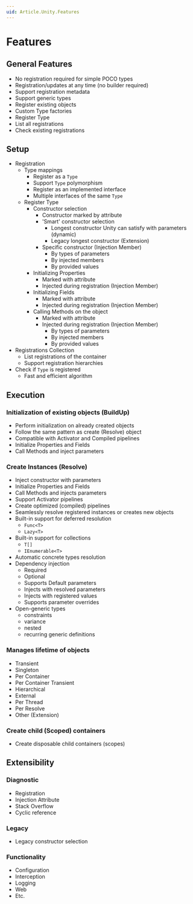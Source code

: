 ```yaml
---
uid: Article.Unity.Features
---
```


# Features

## General Features

* No registration required for simple POCO types
* Registration/updates at any time (no builder required)
* Support registration metadata
* Support generic types
* Register existing objects
* Custom Type factories
* Register Type
* List all registrations
* Check existing registrations

## Setup

* Registration
  * Type mappings
    * Register as a `Type`
    * Support `Type` polymorphism
    * Register as an implemented interface
    * Multiple interfaces of the same `Type`
  * Register Type
    * Constructor selection
      * Constructor marked by attribute
      * 'Smart' constructor selection
        * Longest constructor Unity can satisfy with parameters (dynamic)
        * Legacy longest constructor (Extension)
      * Specific constructor (Injection Member)
        * By types of parameters
        * By injected members
        * By provided values
    * Initializing Properties
      * Marked with attribute
      * Injected during registration (Injection Member)
    * Initializing Fields
      * Marked with attribute
      * Injected during registration (Injection Member)
    * Calling Methods on the object
      * Marked with attribute
      * Injected during registration (Injection Member)
        * By types of parameters
        * By injected members
        * By provided values
* Registrations Collection
  * List registrations of the container
  * Support registration hierarchies
* Check if `Type` is registered
  * Fast and efficient algorithm

## Execution

### Initialization of existing objects (BuildUp)

* Perform initialization on already created objects
* Follow the same pattern as create (Resolve) object
* Compatible with Activator and Compiled pipelines
* Initialize Properties and Fields
* Call Methods and inject parameters

### Create Instances (Resolve)

* Inject constructor with parameters
* Initialize Properties and Fields
* Call Methods and injects parameters
* Support Activator pipelines
* Create optimized (compiled) pipelines
* Seamlessly resolve registered instances or creates new objects
* Built-in support for deferred resolution
  * `Func<T>` 
  * `Lazy<T>` 
* Built-in support for collections
  * `T[]`
  * `IEnumerable<T>`
* Automatic concrete types resolution
* Dependency injection
  * Required
  * Optional
  * Supports Default parameters
  * Injects with resolved parameters
  * Injects with registered values
  * Supports parameter overrides
* Open-generic types
  * constraints
  * variance
  * nested
  * recurring generic definitions

### Manages lifetime of objects

* Transient
* Singleton
* Per Container
* Per Container Transient
* Hierarchical
* External
* Per Thread
* Per Resolve
* Other (Extension)

### Create child (Scoped) containers

* Create disposable child containers (scopes)

## Extensibility

### Diagnostic

* Registration
* Injection Attribute
* Stack Overflow
* Cyclic reference

### Legacy

* Legacy constructor selection

### Functionality

* Configuration
* Interception
* Logging
* Web
* Etc.